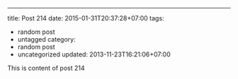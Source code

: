 ---
title: Post 214
date: 2015-01-31T20:37:28+07:00
tags:
  - random post
  - untagged
category:
  - random post
  - uncategorized
updated: 2013-11-23T16:21:06+07:00

This is content of post 214